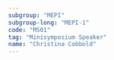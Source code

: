 ```yaml
---
subgroup: "MEPI"
subgroup-long: "MEPI-1"
code: "MS01"
tag: "Minisymposium Speaker"
name: "Christina Cobbold"
---
```

